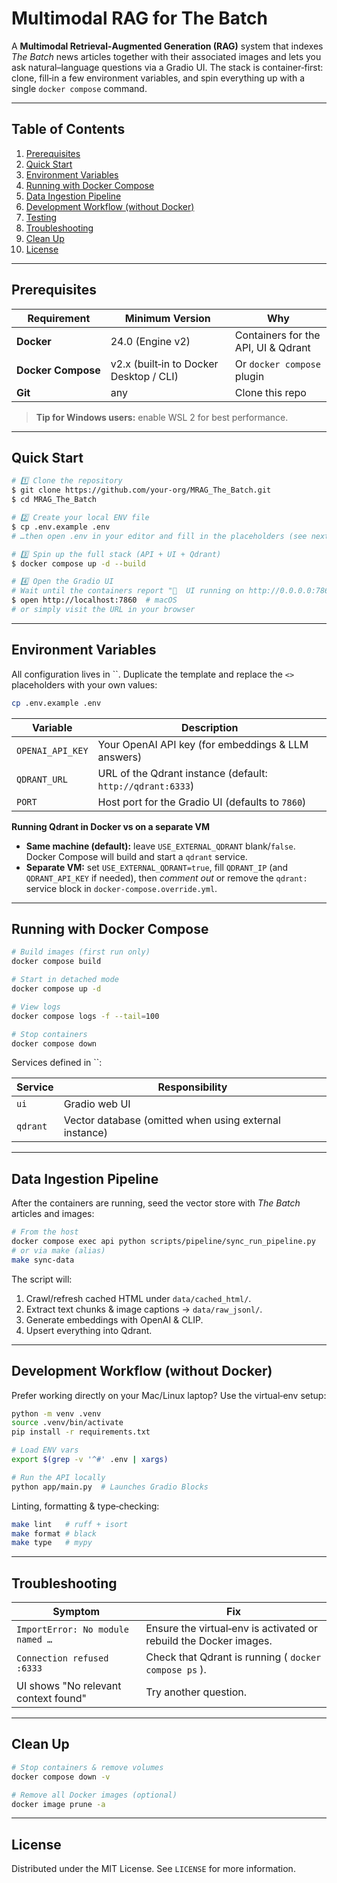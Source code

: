 # Multimodal RAG for The Batch

A **Multimodal Retrieval‑Augmented Generation (RAG)** system that indexes *The Batch* news articles together with their associated images and lets you ask natural–language questions via a Gradio UI. The stack is container‑first: clone, fill‑in a few environment variables, and spin everything up with a single `docker compose` command.

---

## Table of Contents

1. [Prerequisites](#prerequisites)
2. [Quick Start](#quick-start)
3. [Environment Variables](#environment-variables)
4. [Running with Docker Compose](#running-with-docker-compose)
5. [Data Ingestion Pipeline](#data-ingestion-pipeline)
6. [Development Workflow (without Docker)](#development-workflow-without-docker)
7. [Testing](#testing)
8. [Troubleshooting](#troubleshooting)
9. [Clean Up](#clean-up)
10. [License](#license)

---

## Prerequisites

| Requirement        | Minimum Version                         | Why                                 |
| ------------------ | --------------------------------------- | ----------------------------------- |
| **Docker**         | 24.0 (Engine v2)                        | Containers for the API, UI & Qdrant |
| **Docker Compose** | v2.x (built‑in to Docker Desktop / CLI) | Or `docker compose` plugin          |
| **Git**            | any                                     | Clone this repo                     |

> **Tip for Windows users:** enable WSL 2 for best performance.

---

## Quick Start

```bash
# 1️⃣ Clone the repository
$ git clone https://github.com/your‑org/MRAG_The_Batch.git
$ cd MRAG_The_Batch

# 2️⃣ Create your local ENV file
$ cp .env.example .env
# …then open .env in your editor and fill in the placeholders (see next section)

# 3️⃣ Spin up the full stack (API + UI + Qdrant)
$ docker compose up -d --build

# 4️⃣ Open the Gradio UI
# Wait until the containers report "🚀  UI running on http://0.0.0.0:7860"
$ open http://localhost:7860  # macOS
# or simply visit the URL in your browser
```

---

## Environment Variables

All configuration lives in \`\`. Duplicate the template and replace the `<>` placeholders with your own values:

```bash
cp .env.example .env
```

| Variable              | Description                                                |
| --------------------- | ---------------------------------------------------------- |
| `OPENAI_API_KEY`      | Your OpenAI API key (for embeddings & LLM answers)         |
| `QDRANT_URL`          | URL of the Qdrant instance (default: `http://qdrant:6333`) |
| `PORT`                | Host port for the Gradio UI (defaults to `7860`)           |

**Running Qdrant in Docker vs on a separate VM**

* **Same machine (default):** leave `USE_EXTERNAL_QDRANT` blank/`false`. Docker Compose will build and start a `qdrant` service.
* **Separate VM:** set `USE_EXTERNAL_QDRANT=true`, fill `QDRANT_IP` (and `QDRANT_API_KEY` if needed), then *comment out* or remove the `qdrant:` service block in `docker-compose.override.yml`.

---

## Running with Docker Compose

```bash
# Build images (first run only)
docker compose build

# Start in detached mode
docker compose up -d

# View logs
docker compose logs -f --tail=100

# Stop containers
docker compose down
```

Services defined in \`\`:

| Service  | Responsibility                                         |
| -------- | ------------------------------------------------------ |
| `ui`     | Gradio web UI                                          |
| `qdrant` | Vector database (omitted when using external instance) |

---

## Data Ingestion Pipeline

After the containers are running, seed the vector store with *The Batch* articles and images:

```bash
# From the host
docker compose exec api python scripts/pipeline/sync_run_pipeline.py
# or via make (alias)
make sync-data
```

The script will:

1. Crawl/refresh cached HTML under `data/cached_html/`.
2. Extract text chunks & image captions → `data/raw_jsonl/`.
3. Generate embeddings with OpenAI & CLIP.
4. Upsert everything into Qdrant.

---

## Development Workflow (without Docker)

Prefer working directly on your Mac/Linux laptop? Use the virtual‑env setup:

```bash
python -m venv .venv
source .venv/bin/activate
pip install -r requirements.txt

# Load ENV vars
export $(grep -v '^#' .env | xargs)

# Run the API locally
python app/main.py  # Launches Gradio Blocks
```

Linting, formatting & type‑checking:

```bash
make lint   # ruff + isort
make format # black
make type   # mypy
```

---

## Troubleshooting

| Symptom                              | Fix                                                               |
| ------------------------------------ | ----------------------------------------------------------------- |
| `ImportError: No module named …`     | Ensure the virtual‑env is activated or rebuild the Docker images. |
| `Connection refused :6333`           | Check that Qdrant is running ( `docker compose ps` ).             |
| UI shows "No relevant context found" | Try another question.                |

---

## Clean Up

```bash
# Stop containers & remove volumes
docker compose down -v

# Remove all Docker images (optional)
docker image prune -a
```

---

## License

Distributed under the MIT License. See `LICENSE` for more information.
